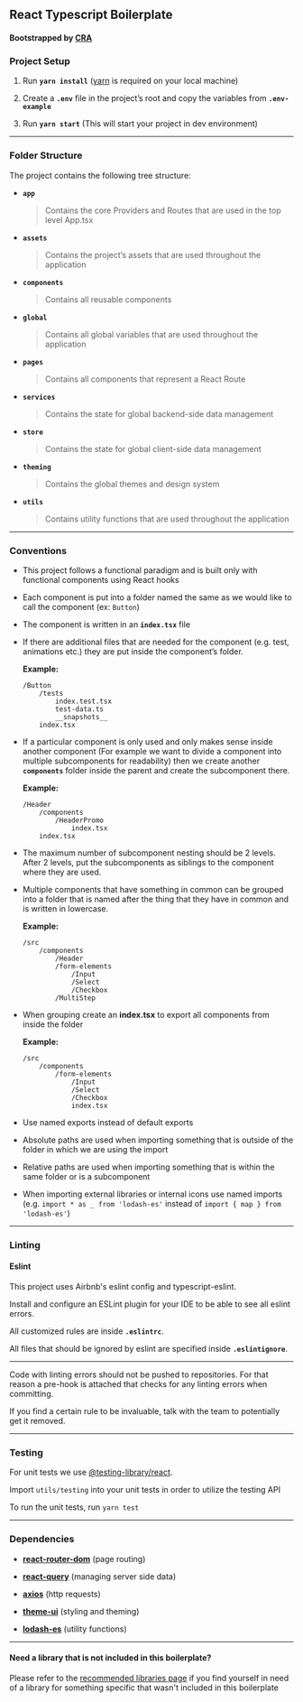 ## React Typescript Boilerplate

#### Bootstrapped by [CRA](https://github.com/facebook/create-react-app)

### Project Setup

1. Run **`yarn install`** ([yarn](https://classic.yarnpkg.com/en/docs/install) is required on your local machine)

1. Create a **`.env`** file in the project’s root and copy the variables from **`.env-example`**

1. Run **`yarn start`** (This will start your project in dev environment)

---

### Folder Structure

The project contains the following tree structure:

- **`app`**
  > Contains the core Providers and Routes that are used in the top level App.tsx

- **`assets`**
    > Contains the project’s assets that are used throughout the application
  
- **`components`**
    > Contains all reusable components

- **`global`**
    > Contains all global variables that are used throughout the application

- **`pages`**
    > Contains all components that represent a React Route

- **`services`**
    > Contains the state for global backend-side data management
  
- **`store`**
    > Contains the state for global client-side data management

- **`theming`**
    > Contains the global themes and design system

- **`utils`**
    > Contains utility functions that are used throughout the application

---

### Conventions

- This project follows a functional paradigm and is built only with functional components using React hooks

- Each component is put into a folder named the same as we would like to call the component (ex: `Button`)

- The component is written in an **`index.tsx`** file

- If there are additional files that are needed for the component (e.g. test, animations etc.) they are put inside the component’s folder.

    **Example:**
    ```
    /Button
        /tests
            index.test.tsx
            test-data.ts
            __snapshots__
        index.tsx
    ```

- If a particular component is only used and only makes sense inside another component (For example we want to divide a component into multiple subcomponents for readability) then we create another **`components`** folder inside the parent and create the subcomponent there.

    **Example:**
    ```
    /Header
        /components
            /HeaderPromo
                index.tsx
        index.tsx
    ```
  
- The maximum number of subcomponent nesting should be 2 levels. After 2 levels, put the subcomponents as siblings to the component where they are used.

- Multiple components that have something in common can be grouped into a folder that is named after the thing that they have in common and is written in lowercase.

    **Example:**
    ```
    /src
        /components
            /Header
            /form-elements
                /Input
                /Select
                /Checkbox
            /MultiStep
    ```
    
- When grouping create an **index.tsx** to export all components from inside the folder

    **Example:**
    ```
    /src
        /components
            /form-elements
                /Input
                /Select
                /Checkbox
                index.tsx
    ```

- Use named exports instead of default exports

- Absolute paths are used when importing something that is outside of the folder in which we are using the import

- Relative paths are used when importing something that is within the same folder or is a subcomponent

- When importing external libraries or internal icons use named imports (e.g. `import * as _ from 'lodash-es'` instead of `import { map } from 'lodash-es'`)

---

### Linting

#### Eslint

This project uses Airbnb's eslint config and typescript-eslint.

Install and configure an ESLint plugin for your IDE to be able to see all eslint errors.

All customized rules are inside **`.eslintrc`**.

All files that should be ignored by eslint are specified inside **`.eslintignore`**.

---

Code with linting errors should not be pushed to repositories. For that reason a pre-hook is attached that checks for any linting errors when committing.

If you find a certain rule to be invaluable, talk with the team to potentially get it removed.

---

### Testing

For unit tests we use [@testing-library/react](https://github.com/testing-library/react-testing-library).

Import `utils/testing` into your unit tests in order to utilize the testing API

To run the unit tests, run `yarn test`

---

### Dependencies

- **[react-router-dom](https://www.npmjs.com/package/react-router-dom)** (page routing)

- **[react-query](https://react-query.tanstack.com/)** (managing server side data)

- **[axios](https://www.npmjs.com/package/axios)** (http requests)

- **[theme-ui](https://theme-ui.com/home)** (styling and theming)

- **[lodash-es](https://lodash.com/docs/4.17.15)** (utility functions)

---

#### Need a library that is not included in this boilerplate?

Please refer to the [recommended libraries page](http://404.com) if you find yourself in need of a library for something specific that wasn't included in this boilerplate
